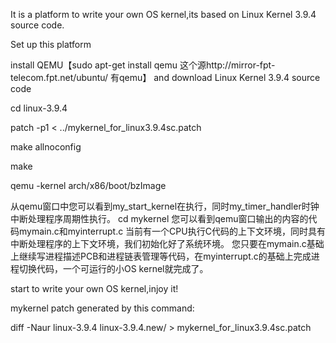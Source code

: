 It is a platform to write your own OS kernel,its based on Linux Kernel 3.9.4 source code.

Set up this platform

install QEMU【sudo apt-get install qemu 这个源http://mirror-fpt-telecom.fpt.net/ubuntu/ 有qemu】 and download Linux Kernel 3.9.4 source code

cd linux-3.9.4

patch -p1 < ../mykernel_for_linux3.9.4sc.patch

make allnoconfig

make

qemu -kernel arch/x86/boot/bzImage 

从qemu窗口中您可以看到my_start_kernel在执行，同时my_timer_handler时钟中断处理程序周期性执行。
cd mykernel 您可以看到qemu窗口输出的内容的代码mymain.c和myinterrupt.c
当前有一个CPU执行C代码的上下文环境，同时具有中断处理程序的上下文环境，我们初始化好了系统环境。
您只要在mymain.c基础上继续写进程描述PCB和进程链表管理等代码，在myinterrupt.c的基础上完成进程切换代码，一个可运行的小OS kernel就完成了。

start to write your own OS kernel,injoy it!

mykernel patch generated by this command:


diff -Naur linux-3.9.4 linux-3.9.4.new/ > mykernel_for_linux3.9.4sc.patch

